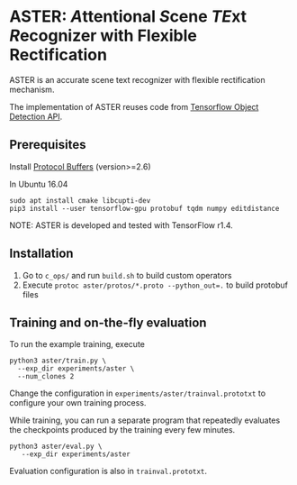 # ASTER: *A*ttentional *S*cene *TE*xt *R*ecognizer with Flexible Rectification 

ASTER is an accurate scene text recognizer with flexible rectification mechanism.

The implementation of ASTER reuses code from [Tensorflow Object Detection API](https://github.com/tensorflow/models/tree/master/research/object_detection).

## Prerequisites

Install [Protocol Buffers](https://github.com/google/protobuf) (version>=2.6)

In Ubuntu 16.04
```
sudo apt install cmake libcupti-dev
pip3 install --user tensorflow-gpu protobuf tqdm numpy editdistance
```

NOTE: ASTER is developed and tested with TensorFlow r1.4.

## Installation
  1. Go to `c_ops/` and run `build.sh` to build custom operators
  2. Execute `protoc aster/protos/*.proto --python_out=.` to build protobuf files

## Training and on-the-fly evaluation
To run the example training, execute

```
python3 aster/train.py \
  --exp_dir experiments/aster \
  --num_clones 2
```

Change the configuration in `experiments/aster/trainval.prototxt` to configure your own training process.

While training, you can run a separate program that repeatedly evaluates the checkpoints produced by the training every few minutes.

```
python3 aster/eval.py \
   --exp_dir experiments/aster
```

Evaluation configuration is also in `trainval.prototxt`.
